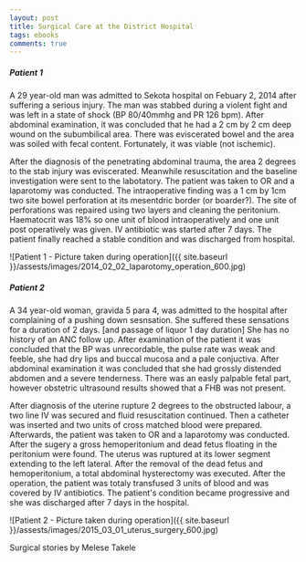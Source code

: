 ```yaml
---
layout: post
title: Surgical Care at the District Hospital
tags: ebooks
comments: true
---
```

##### Patient 1 #####
A 29 year-old man was admitted to Sekota hospital on Febuary 2, 2014 after suffering a serious injury. The man was stabbed during a violent fight and was left in a state of shock (BP 80/40mmhg and PR 126 bpm). After abdominal examination, it was concluded that he had a 2 cm by 2 cm deep wound on the subumbilical area. There was eviscerated bowel and the area was soiled with fecal content. Fortunately, it was viable (not ischemic).

After the diagnosis of the penetrating abdominal trauma, the area 2 degrees to the stab injury was eviscerated.  Meanwhile resuscitation and the baseline investigation were sent to the labotatory. The patient was taken to OR and a laparotomy was conducted. The intraoperative finding was a 1 cm by 1cm two site bowel perforation at its mesentdric border (or boarder?). The site of perforations was repaired using two layers and cleaning the peritonium. Haematocrit was 18% so one unit of blood intraoperatively and one unit post operatively was given. IV antibiotic was started after 7 days. The patient finally reached a stable condition and was discharged from hospital.

![Patient 1 - Picture taken during operation]({{ site.baseurl }}/assests/images/2014_02_02_laparotomy_operation_600.jpg)

##### Patient 2 #####
A 34 year-old woman, gravida 5 para 4, was admitted to the hospital after complaining of a pushing down sesnsation. She suffered these sensations for a duration of 2 days. [and passage of liquor 1 day duration] She has no history of an ANC follow up. After examination of the patient it was concluded that the BP was unrecordable, the pulse rate was weak and feeble, she had dry lips and buccal mucosa and a pale conjuctiva. After abdominal examination it was concluded that she had grossly distended abdomen and a severe tenderness. There was an easly palpable fetal part, however obstetric ultrasound results showed that a FHB was not present. 

After diagnosis of the uterine rupture 2 degrees to the obstructed labour, a two line IV was secured and fluid resuscitation continued. Then a catheter was inserted and two units of cross matched blood were prepared. Afterwards, the patient was taken to OR and a laparotomy was conducted. After the sugery a gross hemoperitonium  and dead fetus floating in the peritonium were found. The uterus was ruptured at its lower segment extending to the left lateral. After the removal of the dead fetus and hemoperitonium, a total abdominal hysterectomy was executed. After the operation, the patient was totaly transfused 3 units of blood and was covered by IV antibiotics. The patient's condition became progressive and she was discharged after 7 days in the hospital.

![Patient 2 - Picture taken during operation]({{ site.baseurl }}/assests/images/2015_03_01_uterus_surgery_600.jpg)

Surgical stories by Melese Takele
